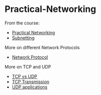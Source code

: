# Practical-Networking

From the course: 
- [Practical Networking](https://www.youtube.com/playlist?list=PLIFyRwBY_4bRLmKfP1KnZA6rZbRHtxmXi)
- [Subnetting](https://www.youtube.com/watch?v=BWZ-MHIhqjM&list=PLIFyRwBY_4bQUE4IB5c4VPRyDoLgOdExE)

More on different Network Protocols
- [Network Protocol](https://www.youtube.com/watch?v=E5bSumTAHZE&list=PLIFyRwBY_4bRLmKfP1KnZA6rZbRHtxmXi&index=12)

More on TCP and UDP
- [TCP vs UDP](https://www.youtube.com/watch?v=jE_FcgpQ7Co&list=PLIFyRwBY_4bRLmKfP1KnZA6rZbRHtxmXi&index=14)
- [TCP Transmission](https://www.youtube.com/watch?v=JFch3ctY6nE&list=PLIFyRwBY_4bRLmKfP1KnZA6rZbRHtxmXi&index=15)
- [UDP applications](https://www.youtube.com/watch?v=LaDRWycC7Iw&list=PLIFyRwBY_4bRLmKfP1KnZA6rZbRHtxmXi&index=16)

